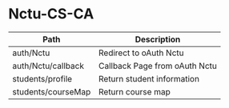 # Nctu-CS-CA


| Path | Description |
| --------- | ------ |
| auth/Nctu | Redirect to oAuth Nctu|
| auth/Nctu/callback | Callback Page from oAuth Nctu|
| students/profile | Return student information |
| students/courseMap | Return course map |
